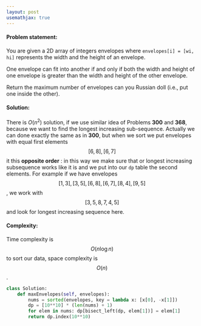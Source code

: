 ```yaml
---
layout: post
usemathjax: true
---
```


#### Problem statement:

You are given a 2D array of integers envelopes where `envelopes[i] = [wi, hi]` represents the width and the height of an envelope.

One envelope can fit into another if and only if both the width and height of one envelope is greater than the width and height of the other envelope.

Return the maximum number of envelopes can you Russian doll (i.e., put one inside the other).

#### Solution:

There is $O(n^2)$ solution, if we use similar idea of Problems **300** and **368**, because
 we want to find the longest increasing sub-sequence. Actually we can done exactly the same as in **300**,
 but when we sort we put envelopes with equal first elements $$[6,8], [6,7]$$ it this **opposite order** 
: in this way we make sure that or longest increasing subsequence works like it is 
and we put into our `dp` table the second elements. For example if we have envelopes 
$$[1,3],[3,5],[6,8],[6,7],[8,4],[9,5]$$, we work with $$[3,5,8,7,4,5]$$ and look for longest increasing 
sequence here.

#### Complexity:
Time complexity is $$O(n\log n)$$ to sort our data, space complexity is $$O(n)$$.

```python
class Solution:
    def maxEnvelopes(self, envelopes):
        nums = sorted(envelopes, key = lambda x: [x[0], -x[1]])    
        dp = [10**10] * (len(nums) + 1)
        for elem in nums: dp[bisect_left(dp, elem[1])] = elem[1]  
        return dp.index(10**10)
```